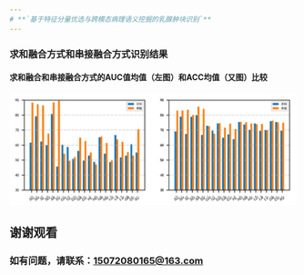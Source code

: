 ```yaml
---
# **`基于特征分量优选与跨模态病理语义挖掘的乳腺肿块识别`**
---
```

### 求和融合方式和串接融合方式识别结果
#### 求和融合和串接融合方式的AUC值均值（左图）和ACC均值（又图）比较
![](https://github.com/CVNLP/codes-of-our-lab/blob/master/Tian/experiment_result/SUM_concate_AUC_Acc.png)

## 谢谢观看
### 如有问题，请联系：15072080165@163.com
